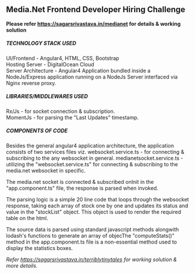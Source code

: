 ## Media.Net Frontend Developer Hiring Challenge
**Please refer https://sagarsrivastava.in/medianet for details & working solution**


##### TECHNOLOGY STACK USED
UI/Frontend - Angular4, HTML, CSS, Bootstrap<br />
Hosting Server - DigitalOcean Cloud<br />
Server Architecture - Angular4 Application bundled inside a NodeJs/Express application running on a NodeJs Server interfaced via Nginx reverse proxy.<br />

##### LIBRARIES/MIDDLEWARES USED
Rx/Js - for socket connection & subscription.<br />
MomentJs - for parsing the "Last Updates" timestamp.<br />

##### COMPONENTS OF CODE
Besides the general angular4 application architecture, the application consists of two services files viz.
websocket.service.ts - for connecting & subscribing to the any websocket in general.
medianetsocket.service.ts - utilizing the "websocket.service.ts" for connecting & subscribing to the media.net websocket in specific.

The media.net socket is connected & subscribed onInit in the "app.component.ts" file, the response is parsed when invoked.

The parsing logic is a simple 20 line code that loops through the websocket response, taking each array of stock one by one and updates its status and value in the "stockList" object. This object is used to render the required table on the html. 

The source data is parsed using standard javascript methods alongwith lodash's functions to generate an array of objecThe "computeStats()" method in the app.component.ts file is a non-essential method used to display the statistics boxes.

_Refer https://sagarsrivastava.in/terriblytinytales for working solution & more details._